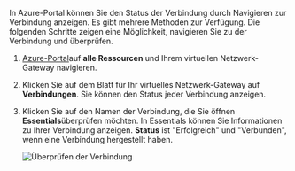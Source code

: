 In Azure-Portal können Sie den Status der Verbindung durch Navigieren zur Verbindung anzeigen. Es gibt mehrere Methoden zur Verfügung. Die folgenden Schritte zeigen eine Möglichkeit, navigieren Sie zu der Verbindung und überprüfen.

1. [Azure-Portal](http://portal.azure.com)auf **alle Ressourcen** und Ihrem virtuellen Netzwerk-Gateway navigieren.
2. Klicken Sie auf dem Blatt für Ihr virtuelles Netzwerk-Gateway auf **Verbindungen**. Sie können den Status jeder Verbindung anzeigen.
3. Klicken Sie auf den Namen der Verbindung, die Sie öffnen **Essentials**überprüfen möchten. In Essentials können Sie Informationen zu Ihrer Verbindung anzeigen. **Status** ist "Erfolgreich" und "Verbunden", wenn eine Verbindung hergestellt haben.

    ![Überprüfen der Verbindung](./media/vpn-gateway-verify-connection-portal-rm-include/connectionsucceeded.png)